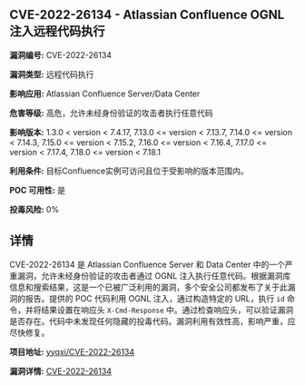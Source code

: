 ## CVE-2022-26134 - Atlassian Confluence OGNL 注入远程代码执行

**漏洞编号:** CVE-2022-26134

**漏洞类型:** 远程代码执行

**影响应用:** Atlassian Confluence Server/Data Center

**危害等级:** 高危，允许未经身份验证的攻击者执行任意代码

**影响版本:** 1.3.0 < version < 7.4.17, 7.13.0 <= version < 7.13.7, 7.14.0 <= version < 7.14.3, 7.15.0 <= version < 7.15.2, 7.16.0 <= version < 7.16.4, 7.17.0 <= version < 7.17.4, 7.18.0 <= version < 7.18.1

**利用条件:** 目标Confluence实例可访问且位于受影响的版本范围内。

**POC 可用性:** 是

**投毒风险:** 0%

## 详情

CVE-2022-26134 是 Atlassian Confluence Server 和 Data Center 中的一个严重漏洞，允许未经身份验证的攻击者通过 OGNL 注入执行任意代码。根据漏洞库信息和搜索结果，这是一个已被广泛利用的漏洞，多个安全公司都发布了关于此漏洞的报告。提供的 POC 代码利用 OGNL 注入，通过构造特定的 URL，执行 `id` 命令，并将结果设置在响应头 `X-Cmd-Response` 中。通过检查响应头，可以验证漏洞是否存在。代码中未发现任何隐藏的投毒代码。漏洞利用有效性高，影响严重，应尽快修复。

**项目地址:** [yyqxi/CVE-2022-26134](https://github.com/yyqxi/CVE-2022-26134)

**漏洞详情:** [CVE-2022-26134](https://nvd.nist.gov/vuln/detail/CVE-2022-26134)